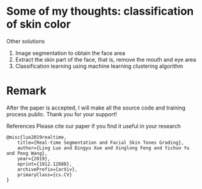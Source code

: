# Some of my thoughts: classification of skin color

Other solutions 
1. Image segmentation to obtain the face area
2. Extract the skin part of the face, that is, remove the mouth and eye area
3. Classification learning using machine learning clustering algorithm

# Remark

After the paper is accepted, I will make all the source code and training process public. Thank you for your support!

References
Please cite our paper if you find it useful in your research

```
@misc{luo2019realtime,
    title={Real-time Segmentation and Facial Skin Tones Grading},
    author={Ling Luo and Dingyu Xue and Xinglong Feng and Yichun Yu and Peng Wang},
    year={2019},
    eprint={1912.12888},
    archivePrefix={arXiv},
    primaryClass={cs.CV}
}
```
